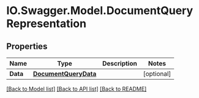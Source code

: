 # IO.Swagger.Model.DocumentQueryRepresentation
## Properties

Name | Type | Description | Notes
------------ | ------------- | ------------- | -------------
**Data** | [**DocumentQueryData**](DocumentQueryData.md) |  | [optional] 

[[Back to Model list]](../README.md#documentation-for-models) [[Back to API list]](../README.md#documentation-for-api-endpoints) [[Back to README]](../README.md)

